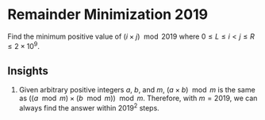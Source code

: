# Remainder Minimization 2019

Find the minimum positive value of $(i\times{j})\mod{2019}$ where $0\leq{L}\leq{i}<j\leq{R}\leq{2\times{10^{9}}}$.

## Insights

1. Given arbitrary positive integers $a$, $b$, and $m$, $(a\times{b})\mod{m}$ is the same as $((a\mod{m})\times{(b\mod{m})})\mod{m}$. Therefore, with $m=2019$, we can always find the answer within $2019^{2}$ steps.

